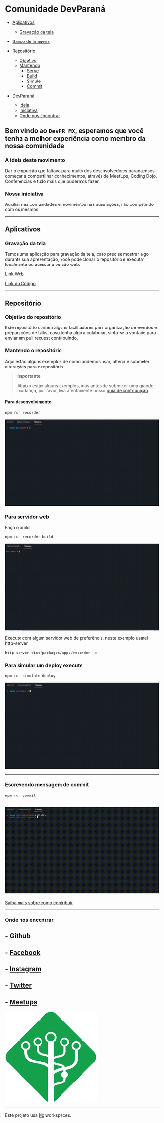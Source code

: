 # Comunidade DevParaná

- [Aplicativos](#aplicativos)

  - [Gravação da tela](#aplicativos-gravacao-da-tela)

- [Banco de imagens](./IMAGES.md)

- [Repositório](#repositorio)

  - [Objetivo](#repositorio-objetivo)
  - [Mantendo](#repositorio-mantendo)
    - [Serve](#repositorio-serve)
    - [Build](#repositorio-build)
    - [Simule](#repositorio-simulate)
    - [Commit](#repositorio-commit)

- [DevParaná](#devparana)

  - [Ideia](#devparana-ideia)
  - [Iniciativa](#devparana-iniciativa)
  - [Onde nos encontrar](#devparana-onde-nos-encontrar)

<a id="devparana"></a>

## Bem vindo ao `DevPR MX`, esperamos que você tenha a melhor experiência como membro da nossa comunidade

<a id="devparana-ideia"></a>

### A ideia deste movimento

Dar o empurrão que faltava para muito dos desenvolvedores paranaenses começar a compartilhar conhecimentos, através de MeetUps, Coding Dojo, Conferências e tudo mais que pudermos fazer.

<a id="devparana-iniciativa"></a>

### Nossa iniciativa

Auxiliar nas comunidades e movimentos nas suas ações, não competindo com os mesmos.

---

<a id="aplicativos"></a>

## Aplicativos

<a id="aplicativos-gravacao-da-tela"></a>

### Gravação da tela

Temos uma aplicação para gravação da tela, caso precise mostrar algo durante sua apresentação, você pode clonar o repositório e executar localmente ou acessar a versão web.

<!-- Alterar sub-domínio rec.devparana.org -->

[Link Web](https://devpr-recorder.surge.sh/)

[Link do Código](./packages/apps/recorder/src/app/app.element.ts)

---

<a id="repositorio"></a>

## Repositório

<a id="repositorio-objetivo"></a>

### Objetivo do repositório

Este repositório contém alguns facilitadores para organização de eventos e preparações de talks, caso tenha algo a colaborar, sinta-se a vontade para enviar um pull request contribuindo.

<a id="repositorio-mantendo"></a>

### Mantendo o repositório

Aqui estão alguns exemplos de como podemos usar, alterar e submeter alterações para o repositório.

> **Importante!**
>
> Abaixo estão alguns exemplos, mas antes de submeter uma grande mudança, por favor, leia atentamente nosso [guia de contribuição](./CONTRIBUTING.md).

<a id="repositorio-serve"></a>

#### Para desenvolvimento

```bash
npm run recorder
```

![](docs/run-recorder.gif)

### Para servidor web

<a id="repositorio-build"></a>

Faça o build

```bash
npm run recorder:build
```

![npm run recorder build](docs/run-recorder-build.gif)

Execute com algum servidor web de preferência, neste exemplo usarei http-server

```bash
http-server dist/packages/apps/recorder -o
```

<a id="repositorio-simulate"></a>

### Para simular um deploy execute

```bash
npm run simulate:deploy
```

![npm run simulate:deploy](docs/run-simulate-deploy.gif)

---

<a id="repositorio-commit"></a>

### Escrevendo mensagem de commit

```bash
npm run commit
```

## ![npm run commit](docs/run-commit.gif)

[Saiba mais sobre como contribuir](./CONTRIBUTING.md)

---

<a id="devparana-onde-nos-encontrar"></a>

### Onde nos encontrar

## - [Github](https://github.com/DeveloperParana/)

## - [Facebook](https://facebook.com/DeveloperParana/)

## - [Instagram](https://www.instagram.com/devparana/)

## - [Twitter](https://www.instagram.com/devparana/)

## - [Meetups](https://www.meetup.com/pt-BR/developerparana/)

![Comunidade DevParaná](design/assets/logo.svg 'Comunidade DevParaná')

---

Este projeto usa [Nx](https://nx.dev) workspaces.
